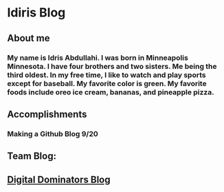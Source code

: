 # Idiris Blog

## About me 
### My name is Idris Abdullahi. I was born in Minneapolis Minnesota. I have four brothers and two sisters. Me being the third oldest. In my free time, I like to watch and play sports except for baseball. My favorite color is green. My favorite foods include oreo ice cream, bananas, and pineapple pizza.


## Accomplishments
### Making a Github Blog 9/20

## Team Blog:
## [Digital Dominators Blog](https://opi-scrum-team.github.io/Digital-Dominators-Blog/)
